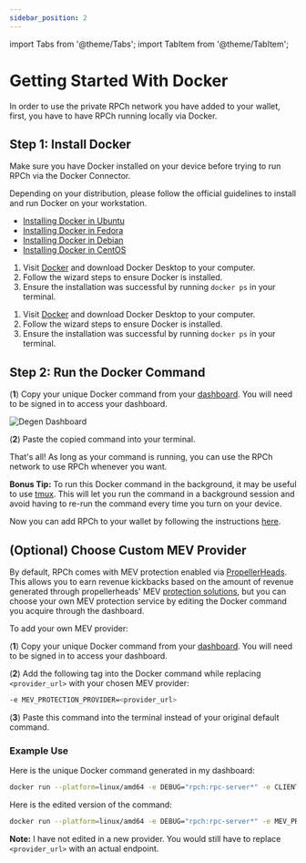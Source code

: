 ```yaml
---
sidebar_position: 2
---
```


import Tabs from '@theme/Tabs';
import TabItem from '@theme/TabItem';

# Getting Started With Docker

In order to use the private RPCh network you have added to your wallet, first, you have to have RPCh running locally via Docker. 

## Step 1: Install Docker

Make sure you have Docker installed on your device before trying to run RPCh via the Docker Connector.

<Tabs>
<TabItem value="Linux" label="Linux">

Depending on your distribution, please follow the official guidelines to install and run Docker on your workstation.

- [Installing Docker in Ubuntu](https://docs.docker.com/engine/install/ubuntu/)
- [Installing Docker in Fedora](https://docs.docker.com/engine/install/fedora/)
- [Installing Docker in Debian](https://docs.docker.com/engine/install/debian/)
- [Installing Docker in CentOS](https://docs.docker.com/engine/install/centos/)

</TabItem>
<TabItem value="mac" label="macOS">

1. Visit [Docker](https://www.docker.com/get-started) and download Docker Desktop to your computer.
2. Follow the wizard steps to ensure Docker is installed.
3. Ensure the installation was successful by running `docker ps` in your terminal.

</TabItem>
<TabItem value="windows" label="Windows">

1. Visit [Docker](https://www.docker.com/get-started) and download Docker Desktop to your computer.
2. Follow the wizard steps to ensure Docker is installed.
3. Ensure the installation was successful by running `docker ps` in your terminal.

</TabItem>
</Tabs>

## Step 2: Run the Docker Command

(**1**) Copy your unique Docker command from your [dashboard](https://degen.rpch.net/degen/dashbaord). You will need to be signed in to access your dashboard.

![Degen Dashboard](/img/RPCh-degen-dashboard.png)

(**2**) Paste the copied command into your terminal.

That's all! As long as your command is running, you can use the RPCh network to use RPCh whenever you want.

**Bonus Tip:** To run this Docker command in the background, it may be useful to use [tmux](https://linuxize.com/post/getting-started-with-tmux/). This will let you run the command in a background session and avoid having to re-run the command every time you turn on your device. 

Now you can add RPCh to your wallet by following the instructions [here](./add-RPCh-to-any-EVM-wallet.md#add-rpch-to-any-evm-wallet-for-any-evm-chain).


## (Optional) Choose Custom MEV Provider

By default, RPCh comes with MEV protection enabled via [PropellerHeads](https://docs.propellerheads.xyz/propellerheads-docs/introduction/overview). This allows you to earn revenue kickbacks based on the amount of revenue generated through propellerheads' MEV [protection solutions](https://docs.propellerheads.xyz/propellerheads-docs/introduction/overview#best-prices-and-full-mev-protection), but you can choose your own MEV protection service by editing the Docker command you acquire through the dashboard.

To add your own MEV provider:

(**1**) Copy your unique Docker command from your [dashboard](https://degen.rpch.net/degen/dashbaord). You will need to be signed in to access your dashboard.

(**2**) Add the following tag into the Docker command while replacing `<provider_url>` with your chosen MEV provider: 

```bash
-e MEV_PROTECTION_PROVIDER=<provider_url>
```

(**3**) Paste this command into the terminal instead of your original default command.

### Example Use

Here is the unique Docker command generated in my dashboard:

```bash
docker run --platform=linux/amd64 -e DEBUG="rpch:rpc-server*" -e CLIENT=df9b525b-5303-4dd8-af69-c70b555013e1 --name=rpc-server -p 45750:45750 --rm --pull=always europe-west6-docker.pkg.dev/rpch-375921/rpch/rpc-server:latest
```

Here is the edited version of the command:

```bash
docker run --platform=linux/amd64 -e DEBUG="rpch:rpc-server*" -e MEV_PROTECTION_PROVIDER=<provider_url> -e CLIENT=df9b525b-5303-4dd8-af69-c70b555013e1 --name=rpc-server -p 45750:45750 --rm --pull=always europe-west6-docker.pkg.dev/rpch-375921/rpch/rpc-server:latest
```

**Note:** I have not edited in a new provider. You would still have to replace `<provider_url>` with an actual endpoint.